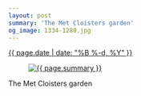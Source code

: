 ```yaml
---
layout: post
summary: 'The Met Cloisters garden'
og_image: 1334-1280.jpg
---
```


<div class="post">
 <time>
  <a href="/1334">
   {{ page.date | date: "%B %-d, %Y" }}
  </a>
 </time>
 <a href="/1334">
  <figure data-taken="4/24/2021">
   <img alt="{{ page.summary }}" sizes="(min-width: 700px) 50vw, calc(100vw - 2rem)" src="{{ site.assets_url }}/1334-640.jpg" srcset="{{ site.assets_url }}/1334-320.jpg 320w, {{ site.assets_url }}/1334-640.jpg 640w, {{ site.assets_url }}/1334-960.jpg 960w, {{ site.assets_url }}/1334-1280.jpg 1280w"/>
  </figure>
 </a>
 <span>
  The Met Cloisters garden
 </span>
</div>
